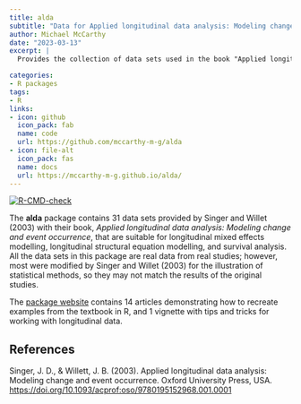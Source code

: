 ```yaml
---
title: alda
subtitle: "Data for Applied longitudinal data analysis: Modeling change and event occurrence"
author: Michael McCarthy
date: "2023-03-13"
excerpt: |
  Provides the collection of data sets used in the book "Applied longitudinal data analysis: Modeling change and event occurrence" by Singer and Willet (2003), along with articles demonstrating how to recreate examples from the textbook in R, and tips and tricks for working with longitudinal data.

categories:
- R packages
tags:
- R
links:
- icon: github
  icon_pack: fab
  name: code
  url: https://github.com/mccarthy-m-g/alda
- icon: file-alt
  icon_pack: fas
  name: docs
  url: https://mccarthy-m-g.github.io/alda/
---
```


<!-- badges: start -->
[![R-CMD-check](https://github.com/mccarthy-m-g/alda/actions/workflows/R-CMD-check.yaml/badge.svg)](https://github.com/mccarthy-m-g/alda/actions/workflows/R-CMD-check.yaml)
<!-- badges: end -->
  
The **alda** package contains 31 data sets provided by Singer and Willet (2003) with their book, *Applied longitudinal data analysis: Modeling change and event occurrence*, that are suitable for longitudinal mixed effects modelling, longitudinal structural equation modelling, and survival analysis. All the data sets in this package are real data from real studies; however, most were modified by Singer and Willet (2003) for the illustration of statistical methods, so they may not match the results of the original studies.

The [package website](https://mccarthy-m-g.github.io/alda/) contains 14 articles demonstrating how to recreate examples from the textbook in R, and 1 vignette with tips and tricks for working with longitudinal data.

## References

Singer, J. D., & Willett, J. B. (2003). Applied longitudinal data analysis: Modeling change and event occurrence. Oxford University Press, USA. <https://doi.org/10.1093/acprof:oso/9780195152968.001.0001>

